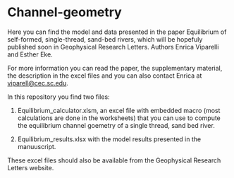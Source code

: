 # Channel-geometry

Here you can find the model and data presented in the paper Equilibrium of self-formed, single-thread, sand-bed rivers, which will be hopefuly published soon in Geophysical Research Letters. Authors Enrica Viparelli and Esther Eke.

For more information you can read the paper, the supplementary material, the description in the excel files and you can also contact Enrica at viparell@cec.sc.edu.

In this repository you find two files:

1) Equilibrium_calculator.xlsm, an excel file with embedded macro (most calculations are done in the worksheets) that you can use to compute the equilibrium channel goemetry of a single thread, sand bed river.

2) Equilibrium_results.xlsx with the model results presented in the manuuscript.

These excel files should also be available from the Geophysical Research Letters website.

